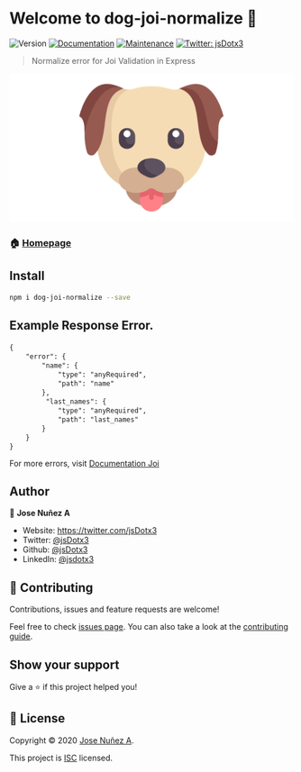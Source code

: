 # Welcome to dog-joi-normalize 👋
![Version](https://img.shields.io/badge/version-0.1.0-blue.svg?cacheSeconds=2592000)
[![Documentation](https://img.shields.io/badge/documentation-yes-brightgreen.svg)](https://github.com/jsDotx3/dog-joi-normalize#readme)
[![Maintenance](https://img.shields.io/badge/Maintained%3F-yes-green.svg)](https://github.com/jsDotx3/dog-joi-normalize/graphs/commit-activity)
[![Twitter: jsDotx3](https://img.shields.io/twitter/follow/jsDotx3.svg?style=social)](https://twitter.com/jsDotx3)

> Normalize error for Joi Validation in Express

![Texto alternativo](./assets/logo.png)

### 🏠 [Homepage](https://github.com/jsDotx3/dog-joi-normalize#readme)

## Install

```sh
npm i dog-joi-normalize --save
```

## Example Response Error.
```
{
    "error": {
        "name": {
            "type": "anyRequired",
            "path": "name"
        },
         "last_names": {
            "type": "anyRequired",
            "path": "last_names"
        }
    }
}
```
For more errors, visit [Documentation Joi](https://hapi.dev/family/joi)

## Author

👤 **Jose Nuñez A**

* Website: https://twitter.com/jsDotx3
* Twitter: [@jsDotx3](https://twitter.com/jsDotx3)
* Github: [@jsDotx3](https://github.com/jsDotx3)
* LinkedIn: [@jsdotx3](https://linkedin.com/in/jsdotx3)

## 🤝 Contributing

Contributions, issues and feature requests are welcome!

Feel free to check [issues page](https://github.com/jsDotx3/dog-joi-normalize/issues). You can also take a look at the [contributing guide](https://github.com/jsDotx3/dog-joi-normalize/blob/master/CONTRIBUTING.md).

## Show your support

Give a ⭐️ if this project helped you!


## 📝 License

Copyright © 2020 [Jose Nuñez A](https://github.com/jsDotx3).

This project is [ISC](https://github.com/jsDotx3/dog-joi-normalize/blob/master/LICENSE) licensed.
